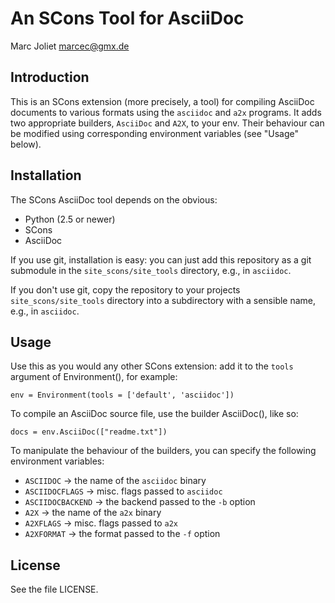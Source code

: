 # An SCons Tool for AsciiDoc
Marc Joliet <marcec@gmx.de>

## Introduction

This is an SCons extension (more precisely, a tool) for compiling AsciiDoc
documents to various formats using the `asciidoc` and `a2x` programs.  It adds
two appropriate builders, `AsciiDoc` and `A2X`, to your env.  Their behaviour
can be modified using corresponding environment variables (see "Usage" below).

## Installation

The SCons AsciiDoc tool depends on the obvious:

- Python (2.5 or newer)
- SCons
- AsciiDoc

If you use git, installation is easy: you can just add this repository as a git
submodule in the `site_scons/site_tools` directory, e.g., in `asciidoc`.

If you don't use git, copy the repository to your projects
`site_scons/site_tools` directory into a subdirectory with a sensible name,
e.g., in `asciidoc`.

## Usage

Use this as you would any other SCons extension: add it to the `tools` argument
of Environment(), for example:

    env = Environment(tools = ['default', 'asciidoc'])

To compile an AsciiDoc source file, use the builder AsciiDoc(), like so:

    docs = env.AsciiDoc(["readme.txt"])

To manipulate the behaviour of the builders, you can specify the following
environment variables:

- `ASCIIDOC`          -> the name of the `asciidoc` binary
- `ASCIIDOCFLAGS`     -> misc. flags passed to `asciidoc`
- `ASCIIDOCBACKEND`   -> the backend passed to the `-b` option
- `A2X`               -> the name of the `a2x` binary
- `A2XFLAGS`          -> misc. flags passed to `a2x`
- `A2XFORMAT`         -> the format passed to the `-f` option

## License

See the file LICENSE.
